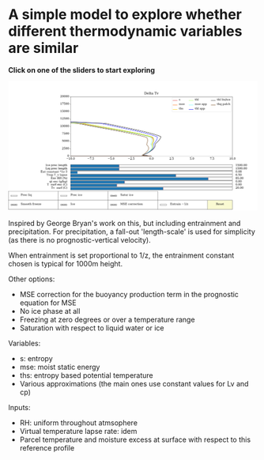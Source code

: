 # A simple model to explore whether different thermodynamic variables are similar

**Click  on one of the sliders to start exploring**

![example](https://github.com/sjboeing/thermo_model/blob/master/example_deltatv.png)

Inspired by George Bryan's work on this, but including entrainment and precipitation. For precipitation, a fall-out 'length-scale' is used for simplicity (as there is no prognostic-vertical velocity).

When entrainment is set proportional to  1/z, the entrainment constant chosen is typical for 1000m height.

Other options:
- MSE correction for the buoyancy production term in the prognostic equation for MSE
- No ice phase at all
- Freezing at zero degrees or over a temperature range
- Saturation with respect to liquid water or ice

Variables:
- s: entropy
- mse: moist static energy
- ths: entropy based potential temperature
- Various approximations (the main ones use constant values for Lv and cp)

Inputs:
- RH: uniform throughout atmsophere
- Virtual temperature lapse rate: idem
- Parcel temperature and moisture excess at surface with respect to this reference profile



